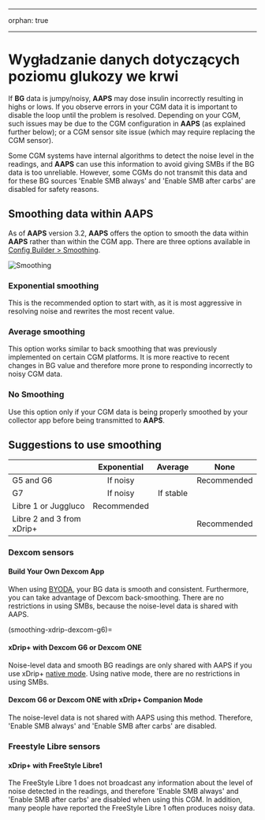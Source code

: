 - - -
orphan: true
- - -

# Wygładzanie danych dotyczących poziomu glukozy we krwi

If **BG** data is jumpy/noisy, **AAPS** may dose insulin incorrectly resulting in highs or lows. If you observe errors in your CGM data it is important to disable the loop until the problem is resolved. Depending on your CGM, such issues may be due to the CGM configuration in **AAPS** (as explained further below); or a CGM sensor site issue (which may require replacing the CGM sensor).

Some CGM systems have internal algorithms to detect the noise level in the readings, and **AAPS** can use this information to avoid giving SMBs if the BG data is too unreliable. However, some CGMs do not transmit this data and for these BG sources 'Enable SMB always' and 'Enable SMB after carbs' are disabled for safety reasons.

## Smoothing data within AAPS

As of **AAPS** version 3.2, **AAPS** offers the option to smooth the data within **AAPS** rather than within the CGM app. There are three options available in [Config Builder > Smoothing](../SettingUpAaps/ConfigBuilder.md).

![Smoothing](../images/ConfBuild_Smoothing.png)

### Exponential smoothing

This is the recommended option to start with, as it is most aggressive in resolving noise and rewrites the most recent value.

### Average smoothing

This option works similar to back smoothing that was previously implemented on certain CGM platforms. It is more reactive to recent changes in BG value and therefore more prone to responding incorrectly to noisy CGM data.

### No Smoothing

Use this option only if your CGM data is being properly smoothed by your collector app before being transmitted to **AAPS**.

## Suggestions to use smoothing

|                           | Exponential |  Average  |    None     |
| ------------------------- |:-----------:|:---------:|:-----------:|
| G5 and G6                 |  If noisy   |           | Recommended |
| G7                        |  If noisy   | If stable |             |
| Libre 1 or Juggluco       | Recommended |           |             |
| Libre 2 and 3 from xDrip+ |             |           | Recommended |

### Dexcom sensors

#### Build Your Own Dexcom App
When using [BYODA](#DexcomG6-if-using-g6-with-build-your-own-dexcom-app), your BG data is smooth and consistent. Furthermore, you can take advantage of Dexcom back-smoothing. There are no restrictions in using SMBs, because the noise-level data is shared with AAPS.

(smoothing-xdrip-dexcom-g6)=
#### xDrip+ with Dexcom G6 or Dexcom ONE
Noise-level data and smooth BG readings are only shared with AAPS if you use xDrip+ [native mode](https://navid200.github.io/xDrip/docs/Native-Algorithm). Using native mode, there are no restrictions in using SMBs.

#### Dexcom G6 or Dexcom ONE with xDrip+ Companion Mode
The noise-level data is not shared with AAPS using this method. Therefore, 'Enable SMB always' and 'Enable SMB after carbs' are disabled.

### Freestyle Libre sensors

#### xDrip+ with FreeStyle Libre1
The FreeStyle Libre 1 does not broadcast any information about the level of noise detected in the readings, and therefore 'Enable SMB always' and 'Enable SMB after carbs' are disabled when using this CGM. In addition, many people have reported the FreeStyle Libre 1 often produces noisy data.
